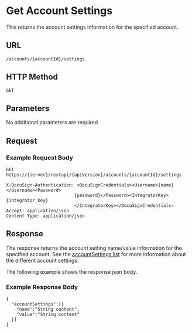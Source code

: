 # Get Account Settings

This returns the account settings information for the specified account.

## URL

    /accounts/{accountId}/settings

## HTTP Method

    GET

## Parameters

No additional parameters are required.

## Request

### Example Request Body

    GET https://{server}/restapi/{apiVersion}/accounts/{accountId}/settings
    
    X-DocuSign-Authentication: <DocuSignCredentials><Username>{name}</Username><Password>
                              {password}</Password><IntegratorKey>{integrator_key}
                              </IntegratorKey></DocuSignCredentials>
    Accept: application/json
    Content-Type: application/json

## Response

The response returns the account setting name/value information for the specified account. See the [accountSettings list](https://www.docusign.com/p/RESTAPIGuide/Content/REST%20API%20References/Create%20Account.htm#accountS) for more information about the different account settings.

The following example shows the response json body.

### Example Response Body

    {
      "accountSettings":[{
        "name":"String content",
        "value":"String content"
      }]
    }
